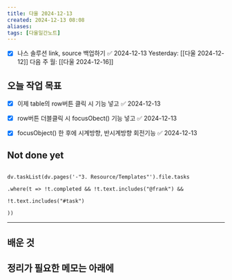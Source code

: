 ```yaml
---
title: 다울 2024-12-13
created: 2024-12-13 08:08
aliases: 
tags: [다울일간노트]
---
```

- [x] 나스 솔루션 link, source 백업하기 ✅ 2024-12-13
Yesterday: [[다울 2024-12-12]]
다음 주 월: [[다울 2024-12-16]]


## 오늘 작업 목표
- [x] 이제 table의 row버튼 클릭 시 기능 넣고 ✅ 2024-12-13
- [x] row버튼 더블클릭 시 focusObect() 기능 넣고 ✅ 2024-12-13
- [x] focusObject() 한 후에 시계방향, 반시계방향 회전기능 ✅ 2024-12-13




## Not done yet

```dataviewjs

dv.taskList(dv.pages('-"3. Resource/Templates"').file.tasks

.where(t => !t.completed && !t.text.includes("@frank") &&

!t.text.includes("#task")

))

```

---

## 배운 것




## 정리가 필요한 메모는 아래에



